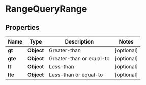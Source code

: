 # RangeQueryRange

## Properties
Name | Type | Description | Notes
------------ | ------------- | ------------- | -------------
**gt** | **Object** | Greater-than |  [optional]
**gte** | **Object** | Greater-than or equal-to |  [optional]
**lt** | **Object** | Less-than |  [optional]
**lte** | **Object** | Less-than or equal-to |  [optional]
